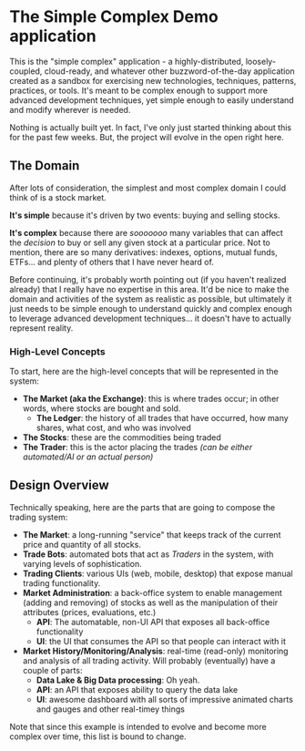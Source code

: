# The Simple Complex Demo application

This is the "simple complex" application - a highly-distributed, loosely-coupled, cloud-ready, and whatever other buzzword-of-the-day application created as a sandbox for exercising new technologies, techniques, patterns, practices, or tools.  It's meant to be complex enough to support more advanced development techniques, yet simple enough to easily understand and modify wherever is needed.

Nothing is actually built yet.  In fact, I've only just started thinking about this for the past few weeks.  But, the project will evolve in the open right here.

## The Domain

After lots of consideration, the simplest and most complex domain I could think of is a stock market.

**It's simple** because it's driven by two events:  buying and selling stocks.

**It's complex** because there are _sooooooo_ many variables that can affect the _decision_ to buy or sell any given stock at a particular price.  Not to mention, there are so many derivatives: indexes, options, mutual funds, ETFs... and plenty of others that I have never heard of.

Before continuing, it's probably worth pointing out (if you haven't realized already) that I really have no expertise in this area.  It'd be nice to make the domain and activities of the system as realistic as possible, but ultimately it just needs to be simple enough to understand quickly and complex enough to leverage advanced development techniques... it doesn't have to actually represent reality.


### High-Level Concepts

To start, here are the high-level concepts that will be represented in the system:

* **The Market (aka the Exchange)**:  this is where trades occur; in other words, where stocks are bought and sold.
  * **The Ledger**: the history of all trades that have occurred, how many shares, what cost, and who was involved
* **The Stocks**: these are the commodities being traded
* **The Trader**: this is the actor placing the trades  _(can be either automated/AI or an actual person)_


## Design Overview

Technically speaking, here are the parts that are going to compose the trading system:

* **The Market**: a long-running "service" that keeps track of the current price and quantity of all stocks.
* **Trade Bots**: automated bots that act as *Traders* in the system, with varying levels of sophistication.
* **Trading Clients**: various UIs (web, mobile, desktop) that expose manual trading functionality.
* **Market Administration**: a back-office system to enable management (adding and removing) of stocks as well as the manipulation of their attributes (prices, evaluations, etc.)
  * **API**: The automatable, non-UI API that exposes all back-office functionality
  * **UI**: the UI that consumes the API so that people can interact with it
* **Market History/Monitoring/Analysis**: real-time (read-only) monitoring and analysis of all trading activity.  Will probably (eventually) have a couple of parts:
  * **Data Lake & Big Data processing**: Oh yeah.
  * **API**: an API that exposes ability to query the data lake
  * **UI**: awesome dashboard with all sorts of impressive animated charts and gauges and other real-timey things


Note that since this example is intended to evolve and become more complex over time, this list is bound to change.
